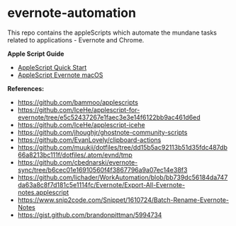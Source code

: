 # evernote-automation
This repo contains the appleScripts which automate the mundane tasks related to applications - Evernote and Chrome.


**Apple Script Guide**
- [AppleScript Quick Start](https://icehe.me/applescript/applescript/)
- [AppleScript Evernote macOS](https://icehe.me/applescript/evernote_osx/)



**References:**
- https://github.com/bammoo/applescripts
- https://github.com/IceHe/applescript-for-evernote/tree/e5c52437267e1faec3e3e14f6122bb9ac461d6ed
- https://github.com/IceHe/applescript-icehe
- https://github.com/jhoughjr/ghostnote-community-scripts
- https://github.com/EvanLovely/clipboard-actions
- https://github.com/muukii/dotfiles/tree/dd15b5ac92113b51d35fdc487db66a8213bc111f/dotfiles/.atom/evnd/tmp
- https://github.com/cbednarski/evernote-sync/tree/b6cec01e16910560f4f3867796a9a07ec14e38f3
- https://github.com/lichader/WorkAutomation/blob/bb739dc56184da747da63a8c8f7d181c5e1114fc/Evernote/Export-All-Evernote-notes.applescript
- https://www.snip2code.com/Snippet/1610724/Batch-Rename-Evernote-Notes
- https://gist.github.com/brandonpittman/5994734

